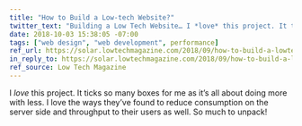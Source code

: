 ```yaml
---
title: "How to Build a Low-tech Website?"
twitter_text: "Building a Low Tech Website… I *love* this project. It ticks so many boxes for me as it’s all about doing more with less."
date: 2018-10-03 15:38:05 -07:00
tags: ["web design", "web development", performance]
ref_url: https://solar.lowtechmagazine.com/2018/09/how-to-build-a-lowtech-website/
in_reply_to: https://solar.lowtechmagazine.com/2018/09/how-to-build-a-lowtech-website/
ref_source: Low Tech Magazine
---
```


I *love* this project. It ticks so many boxes for me as it’s all about doing more with less. I love the ways they’ve found to reduce consumption on the server side and throughput to their users as well. So much to unpack!